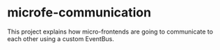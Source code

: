 # microfe-communication
This project explains how micro-frontends are going to communicate to each other using a custom EventBus.
